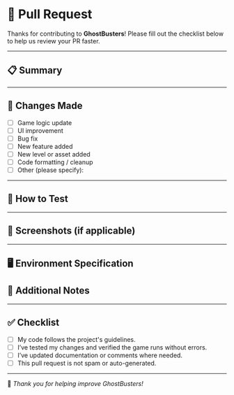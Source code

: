 # 🚀 Pull Request

Thanks for contributing to **GhostBusters**! Please fill out the checklist below to help us review your PR faster.

---

## 📋 Summary

<!-- Briefly describe what this PR does -->

---

## 🔧 Changes Made

- [ ] Game logic update
- [ ] UI improvement
- [ ] Bug fix
- [ ] New feature added
- [ ] New level or asset added
- [ ] Code formatting / cleanup
- [ ] Other (please specify):

---

## 🧪 How to Test

<!-- Steps to manually test this PR -->

---

## 📸 Screenshots (if applicable)

<!-- Add screenshots or screen recordings for visual changes -->

---

## 🖥️ Environment Specification

<!-- Mention hardware specifications, softwares used and their versions -->

## 🧠 Additional Notes

<!-- Mention anything else reviewers should know -->

---

## ✅ Checklist

- [ ] My code follows the project's guidelines.
- [ ] I’ve tested my changes and verified the game runs without errors.
- [ ] I’ve updated documentation or comments where needed.
- [ ] This pull request is not spam or auto-generated.

---

🧡 _Thank you for helping improve GhostBusters!_
